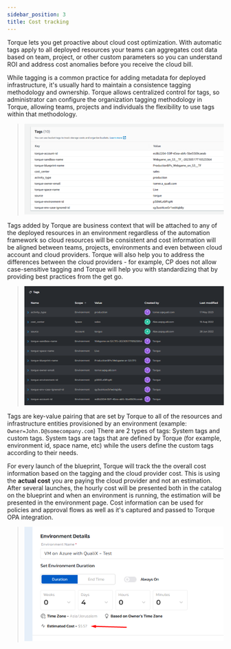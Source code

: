 ```yaml
---
sidebar_position: 3
title: Cost tracking
---
```


Torque lets you get proactive about cloud cost optimization. With automatic tags apply to all deployed resources your teams can aggregates cost data based on team, project, or other custom parameters so you can understand ROI and address cost anomalies before you receive the cloud bill.

While tagging is a common practice for adding metadata for deployed infrastructure, it's usually hard to maintain a consistence tagging methodology and ownership. Torque allows centralized control for tags, so administrator can configure the organization tagging methodology in Torque, allowing teams, projects and individuals the flexibility to use tags within that methodology.

> ![AWS Tagging](/img/tags-aws.png)

Tags added by Torque are business context that will be attached to any of the deployed resources in an environment regardless of the automation framework so cloud resources will be consistent and cost information will be aligned between teams, projects, environments and even between cloud account and cloud providers. Torque will also help you to address the differences between the cloud providers - for example, CP does not allow case-sensitive tagging and Torque will help you with standardizing that by providing best practices from the get go.

> ![Torque tags](/img/env-tags.png)

Tags are key-value pairing that are set by Torque to all of the resources and infrastructure entities provisioned by an environment (example: `Owner=John.D@somecompany.com`) There are 2 types of tags: System tags and custom tags. System tags are tags that are defined by Torque (for example, environment id, space name, etc) while the users define the custom tags according to their needs.

For every launch of the blueprint, Torque will track the the overall cost information based on the tagging and the cloud provider cost. This is using the __actual cost__ you are paying the cloud provider and not an estimation. After several launches, the hourly cost will be presented both in the catalog on the blueprint and when an environment is running, the estimation will be presented in the environment page. Cost information can be used for policies and approval flows as well as it's captured and passed to Torque OPA integration.

> ![Catalog cost](/img/est-cost.png)
